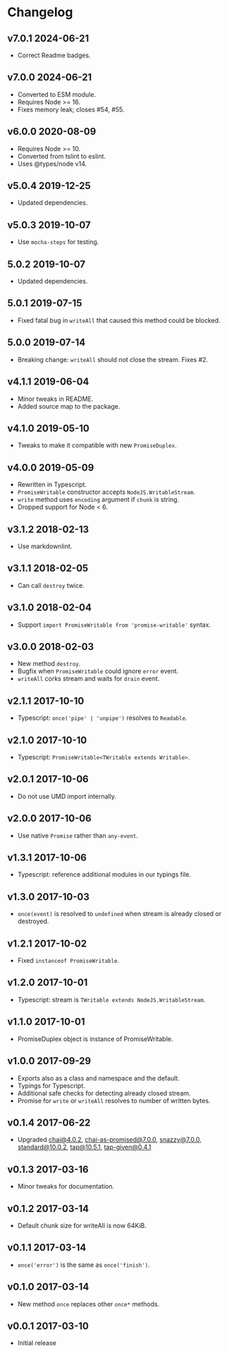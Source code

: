 # Changelog

## v7.0.1 2024-06-21

- Correct Readme badges.

## v7.0.0 2024-06-21

- Converted to ESM module.
- Requires Node >= 16.
- Fixes memory leak; closes #54, #55.

## v6.0.0 2020-08-09

- Requires Node >= 10.
- Converted from tslint to eslint.
- Uses @types/node v14.

## v5.0.4 2019-12-25

- Updated dependencies.

## v5.0.3 2019-10-07

- Use `mocha-steps` for testing.

## 5.0.2 2019-10-07

- Updated dependencies.

## 5.0.1 2019-07-15

- Fixed fatal bug in `writeAll` that caused this method could be blocked.

## 5.0.0 2019-07-14

- Breaking change: `writeAll` should not close the stream. Fixes #2.

## v4.1.1 2019-06-04

- Minor tweaks in README.
- Added source map to the package.

## v4.1.0 2019-05-10

- Tweaks to make it compatible with new `PromiseDuplex`.

## v4.0.0 2019-05-09

- Rewritten in Typescript.
- `PromiseWritable` constructor accepts `NodeJS.WritableStream`.
- `write` method uses `encoding` argument if `chunk` is string.
- Dropped support for Node < 6.

## v3.1.2 2018-02-13

- Use markdownlint.

## v3.1.1 2018-02-05

- Can call `destroy` twice.

## v3.1.0 2018-02-04

- Support `import PromiseWritable from 'promise-writable'` syntax.

## v3.0.0 2018-02-03

- New method `destroy`.
- Bugfix when `PromiseWritable` could ignore `error` event.
- `writeAll` corks stream and waits for `drain` event.

## v2.1.1 2017-10-10

- Typescript: `once('pipe' | 'unpipe')` resolves to `Readable`.

## v2.1.0 2017-10-10

- Typescript: `PromiseWritable<TWritable extends Writable>`.

## v2.0.1 2017-10-06

- Do not use UMD import internally.

## v2.0.0 2017-10-06

- Use native `Promise` rather than `any-event`.

## v1.3.1 2017-10-06

- Typescript: reference additional modules in our typings file.

## v1.3.0 2017-10-03

- `once(event)` is resolved to `undefined` when stream is already closed or
  destroyed.

## v1.2.1 2017-10-02

- Fixed `instanceof PromiseWritable`.

## v1.2.0 2017-10-01

- Typescript: stream is `TWritable extends NodeJS.WritableStream`.

## v1.1.0 2017-10-01

- PromiseDuplex object is instance of PromiseWritable.

## v1.0.0 2017-09-29

- Exports also as a class and namespace and the default.
- Typings for Typescript.
- Additional safe checks for detecting already closed stream.
- Promise for `write` or `writeAll` resolves to number of written bytes.

## v0.1.4 2017-06-22

- Upgraded chai@4.0.2, chai-as-promised@7.0.0, snazzy@7.0.0,
  standard@10.0.2, tap@10.5.1, tap-given@0.4.1

## v0.1.3 2017-03-16

- Minor tweaks for documentation.

## v0.1.2 2017-03-14

- Default chunk size for writeAll is now 64KiB.

## v0.1.1 2017-03-14

- `once('error')` is the same as `once('finish')`.

## v0.1.0 2017-03-14

- New method `once` replaces other `once*` methods.

## v0.0.1 2017-03-10

- Initial release
